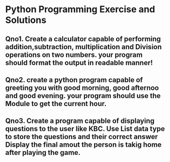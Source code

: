 <h1>Python Programming Exercise and Solutions</h1>
<h2>Qno1. Create a calculator capable of performing addition,subtraction,
multiplication and Division operations on two numbers.
your program should format the output in readable manner!</h2>

<h2>Qno2. create a python program capable of greeting you with good morning,
good afternoo and good evening. your program should use the Module
to get the current hour.</h2>

<h2>Qno3. Create a program capable of displaying questions to the user like KBC.
 Use List data type to store the questions and their correct answer
 Display the final amout the person is takig home after playing the game.</h2>
